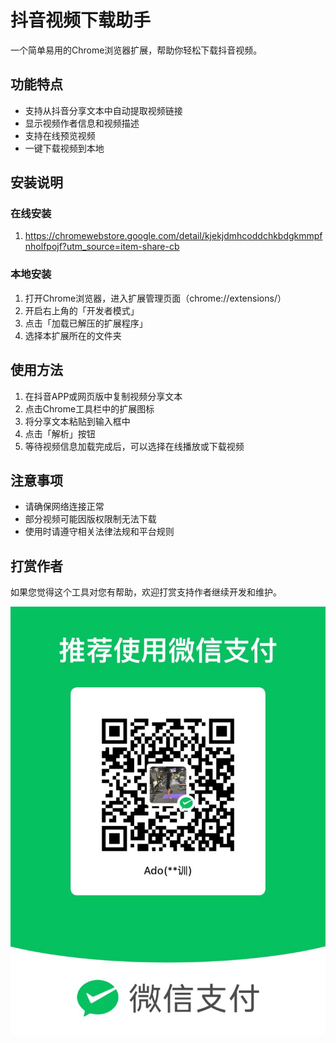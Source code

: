 # 抖音视频下载助手

一个简单易用的Chrome浏览器扩展，帮助你轻松下载抖音视频。

## 功能特点

- 支持从抖音分享文本中自动提取视频链接
- 显示视频作者信息和视频描述
- 支持在线预览视频
- 一键下载视频到本地

## 安装说明
### 在线安装
1. https://chromewebstore.google.com/detail/kjekjdmhcoddchkbdgkmmpfnholfpojf?utm_source=item-share-cb
### 本地安装
1. 打开Chrome浏览器，进入扩展管理页面（chrome://extensions/）
2. 开启右上角的「开发者模式」
3. 点击「加载已解压的扩展程序」
4. 选择本扩展所在的文件夹
   

## 使用方法

1. 在抖音APP或网页版中复制视频分享文本
2. 点击Chrome工具栏中的扩展图标
3. 将分享文本粘贴到输入框中
4. 点击「解析」按钮
5. 等待视频信息加载完成后，可以选择在线播放或下载视频

## 注意事项

- 请确保网络连接正常
- 部分视频可能因版权限制无法下载
- 使用时请遵守相关法律法规和平台规则

## 打赏作者

如果您觉得这个工具对您有帮助，欢迎打赏支持作者继续开发和维护。

![微信收款码](images/wpay.JPG)
